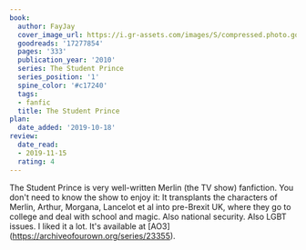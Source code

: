 ```yaml
---
book:
  author: FayJay
  cover_image_url: https://i.gr-assets.com/images/S/compressed.photo.goodreads.com/books/1400436772l/17277854._SX98_.jpg
  goodreads: '17277854'
  pages: '333'
  publication_year: '2010'
  series: The Student Prince
  series_position: '1'
  spine_color: '#c17240'
  tags:
  - fanfic
  title: The Student Prince
plan:
  date_added: '2019-10-18'
review:
  date_read:
  - 2019-11-15
  rating: 4
---
```


The Student Prince is very well-written Merlin (the TV show) fanfiction. You don't need to know the show to enjoy it: It transplants the characters of Merlin, Arthur, Morgana, Lancelot et al into pre-Brexit UK, where they go to college and deal with school and magic. Also national security. Also LGBT issues. I liked it a lot. It's available at [AO3](<a target="_blank" href="https://archiveofourown.org/series/23355" rel="nofollow">https://archiveofourown.org/series/23355</a>).
